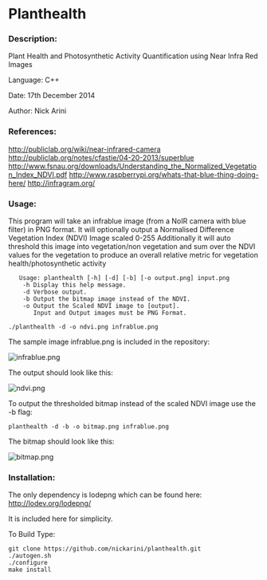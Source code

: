 Planthealth
============

### Description: 

Plant Health and Photosynthetic Activity Quantification using Near Infra Red Images

Language:    C++

Date:        17th December 2014

Author:      Nick Arini

### References:  

http://publiclab.org/wiki/near-infrared-camera
http://publiclab.org/notes/cfastie/04-20-2013/superblue
http://www.fsnau.org/downloads/Understanding_the_Normalized_Vegetation_Index_NDVI.pdf
http://www.raspberrypi.org/whats-that-blue-thing-doing-here/
http://infragram.org/

### Usage: 

This program will take an infrablue image (from a NoIR camera with blue filter) in PNG format.
It will optionally output a Normalised Difference Vegetation Index (NDVI) Image scaled 0-255
Additionally it will auto threshold this image into vegetation/non vegetation and sum over the NDVI 
values for the vegetation to produce an overall relative metric for vegetation health/photosynthetic 
activity

```
   Usage: planthealth [-h] [-d] [-b] [-o output.png] input.png
	-h Display this help message.
	-d Verbose output.
	-b Output the bitmap image instead of the NDVI.
	-o Output the Scaled NDVI image to [output].
	   Input and Output images must be PNG Format.
```

```./planthealth -d -o ndvi.png infrablue.png```

The sample image infrablue.png is included in the repository:

![infrablue.png](https://github.com/nickarini/planthealth/raw/master/resources/infrablue.png)


The output should look like this:

![ndvi.png](https://github.com/nickarini/planthealth/raw/master/resources/ndvi.png)


To output the thresholded bitmap instead of the scaled NDVI image use the -b flag:

```planthealth -d -b -o bitmap.png infrablue.png```


The bitmap should look like this:

![bitmap.png](https://github.com/nickarini/planthealth/raw/master/resources/bitmap.png)


### Installation:

The only dependency is lodepng which can be found here:
http://lodev.org/lodepng/

It is included here for simplicity. 

To Build Type:

```
git clone https://github.com/nickarini/planthealth.git
./autogen.sh
./configure
make install
```
